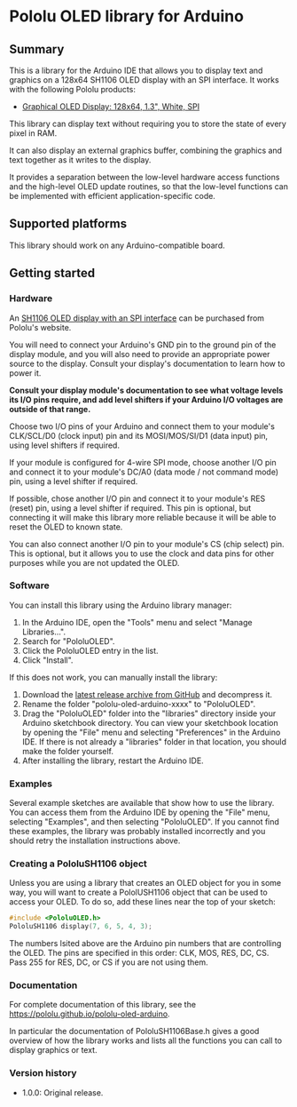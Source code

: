 # Pololu OLED library for Arduino

## Summary

This is a library for the Arduino IDE that allows you to display text and
graphics on a 128x64 SH1106 OLED display with an SPI interface.
It works with the following Pololu products:

- [Graphical OLED Display: 128x64, 1.3", White, SPI][3760]

This library can display text without requiring you to store
the state of every pixel in RAM.

It can also display an external graphics buffer, combining the
graphics and text together as it writes to the display.

It provides a separation between the low-level hardware access functions and
the high-level OLED update routines, so that the low-level functions can be
implemented with efficient application-specific code.

## Supported platforms

This library should work on any Arduino-compatible board.

## Getting started

### Hardware

An [SH1106 OLED display with an SPI interface][3760] can be purchased from
Pololu's website.

You will need to connect your Arduino's GND pin to the ground pin of the
display module, and you will also need to provide an appropriate power source
to the display.  Consult your display's documentation to learn how to power it.

**Consult your display module's documentation to see what
voltage levels its I/O pins require, and add level shifters if your
Arduino I/O voltages are outside of that range.**

Choose two I/O pins of your Arduino and connect them to your module's
CLK/SCL/D0 (clock input) pin and its MOSI/MOS/SI/D1 (data input) pin, using
level shifters if required.

If your module is configured for 4-wire SPI mode, choose another I/O pin
and connect it to your module's DC/A0 (data mode / not command mode) pin,
using a level shifter if required.

If possible, chose another I/O pin and connect it to your module's
RES (reset) pin, using a level shifter if required.  This pin is optional, but
connecting it will make this library more reliable because it will be able to
reset the OLED to known state.

You can also connect another I/O pin to your module's CS (chip select) pin.
This is optional, but it allows you to use the clock and data pins
for other purposes while you are not updated the OLED.


### Software

You can install this library using the Arduino library manager:

1. In the Arduino IDE, open the "Tools" menu and select "Manage Libraries...".
2. Search for "PololuOLED".
3. Click the PololuOLED entry in the list.
4. Click "Install".

If this does not work, you can manually install the library:

1. Download the
   [latest release archive from GitHub](https://github.com/pololu/pololu-oled-arduino/releases)
   and decompress it.
2. Rename the folder "pololu-oled-arduino-xxxx" to "PololuOLED".
3. Drag the "PololuOLED" folder into the "libraries" directory inside your
   Arduino sketchbook directory. You can view your sketchbook location by
   opening the "File" menu and selecting "Preferences" in the Arduino IDE. If
   there is not already a "libraries" folder in that location, you should make
   the folder yourself.
4. After installing the library, restart the Arduino IDE.

### Examples

Several example sketches are available that show how to use the library.
You can access them from the Arduino IDE by opening the "File" menu, selecting
"Examples", and then selecting "PololuOLED".  If you cannot find these
examples, the library was probably installed incorrectly and you should
retry the installation instructions above.


### Creating a PololuSH1106 object

Unless you are using a library that creates an OLED object for you in some way,
you will want to create a PololUSH1106 object that can be used to access your
OLED.  To do so, add these lines near the top of your sketch:

```c++
#include <PololuOLED.h>
PololuSH1106 display(7, 6, 5, 4, 3);
```

The numbers lsited above are the Arduino pin numbers that are controlling the
OLED.  The pins are specified in this order: CLK, MOS, RES, DC, CS.
Pass 255 for RES, DC, or CS if you are not using them.

### Documentation

For complete documentation of this library, see the
https://pololu.github.io/pololu-oled-arduino.

In particular the documentation of PololuSH1106Base.h gives a good overview of
how the library works and lists all the functions you can call to display
graphics or text.

### Version history

* 1.0.0: Original release.

[3760]: https://www.pololu.com/product/3760

